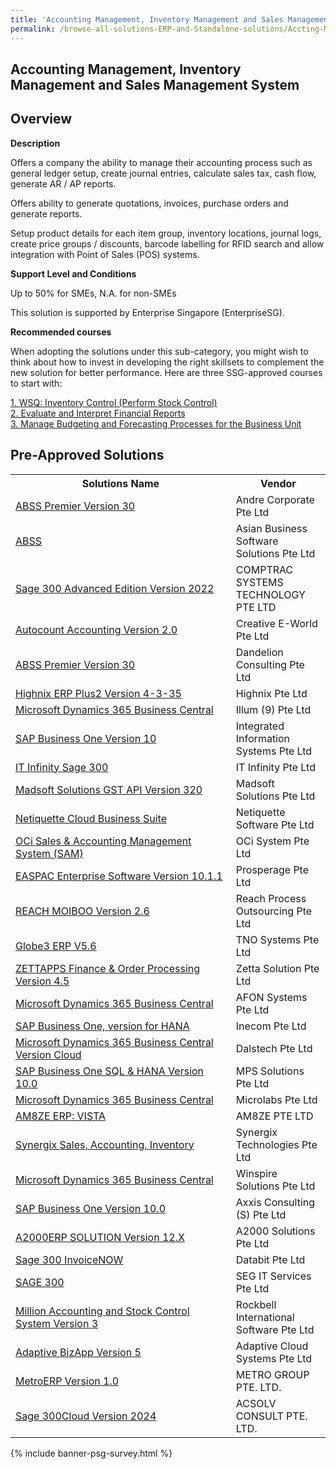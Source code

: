 ```yaml
---
title: 'Accounting Management, Inventory Management and Sales Management System'
permalink: /browse-all-solutions-ERP-and-Standalone-solutions/Accting-Mgmt--Inventory-Mgmt-and-Sales-Mgmt-System
---
```


## Accounting Management, Inventory Management and Sales Management System
## Overview

**Description**

Offers a company the ability to manage their accounting process such as general ledger setup, create journal entries, calculate sales tax, cash flow, generate AR / AP reports. 

Offers ability to generate quotations, invoices, purchase orders and generate reports. 

Setup product details for each item group, inventory locations, journal logs, create price groups / discounts, barcode labelling for RFID search and allow integration with Point of Sales (POS) systems.

**Support Level and Conditions**

Up to 50% for SMEs, N.A. for non-SMEs

This solution is supported by Enterprise Singapore (EnterpriseSG).

**Recommended courses**

When adopting the solutions under this sub-category, you might wish to think about how to invest in developing the right skillsets to complement the new solution for better performance. Here are three SSG-approved courses to start with:

<a href='https://sfec.enterprisejobskills.gov.sg/Course_Internet/CourseDetail.aspx?CoursesReferenceNumber=TGS-2020505675'  target='_blank' rel='noopener'>1. WSQ: Inventory Control (Perform Stock Control)</a><br>
<a href='https://sfec.enterprisejobskills.gov.sg/Course_Internet/CourseDetail.aspx?CoursesReferenceNumber=TGS-2018500942'  target='_blank' rel='noopener'>2. Evaluate and Interpret Financial Reports</a><br>
<a href='https://sfec.enterprisejobskills.gov.sg/Course_Internet/CourseDetail.aspx?CoursesReferenceNumber=TGS-2013500351'  target='_blank' rel='noopener'>3. Manage Budgeting and Forecasting Processes for the Business Unit</a><br>

## Pre-Approved Solutions

<table>
<tr>
<th style='width: auto;'><b>Solutions Name</b></th>
<th style='width: 30%;'><b>Vendor</b></th>
</tr>
<tr>
<td><a href='/productivity-solutions-grant/solutionrepo/solution87' target='_blank'>ABSS Premier Version 30</a><br></td>
<td>Andre Corporate Pte Ltd</td>
</tr>
<tr>
<td><a href='/productivity-solutions-grant/solutionrepo/solution129' target='_blank'>ABSS</a><br></td>
<td>Asian Business Software Solutions Pte Ltd</td>
</tr>
<tr>
<td><a href='/productivity-solutions-grant/solutionrepo/solution230' target='_blank'>Sage 300 Advanced Edition Version 2022</a><br></td>
<td>COMPTRAC SYSTEMS TECHNOLOGY PTE LTD</td>
</tr>
<tr>
<td><a href='/productivity-solutions-grant/solutionrepo/solution243' target='_blank'>Autocount Accounting Version 2.0</a><br></td>
<td>Creative E-World Pte Ltd</td>
</tr>
<tr>
<td><a href='/productivity-solutions-grant/solutionrepo/solution271' target='_blank'>ABSS Premier Version 30</a><br></td>
<td>Dandelion Consulting Pte Ltd</td>
</tr>
<tr>
<td><a href='/productivity-solutions-grant/solutionrepo/solution401' target='_blank'>Highnix ERP Plus2 Version 4-3-35</a><br></td>
<td>Highnix Pte Ltd</td>
</tr>
<tr>
<td><a href='/productivity-solutions-grant/solutionrepo/solution428' target='_blank'>Microsoft Dynamics 365 Business Central</a><br></td>
<td>Illum (9) Pte Ltd</td>
</tr>
<tr>
<td><a href='/productivity-solutions-grant/solutionrepo/solution463' target='_blank'>SAP Business One Version 10</a><br></td>
<td>Integrated Information Systems Pte Ltd</td>
</tr>
<tr>
<td><a href='/productivity-solutions-grant/solutionrepo/solution476' target='_blank'>IT Infinity Sage 300 </a><br></td>
<td>IT Infinity Pte Ltd</td>
</tr>
<tr>
<td><a href='/productivity-solutions-grant/solutionrepo/solution529' target='_blank'>Madsoft Solutions GST API Version 320</a><br></td>
<td>Madsoft Solutions Pte Ltd</td>
</tr>
<tr>
<td><a href='/productivity-solutions-grant/solutionrepo/solution572' target='_blank'>Netiquette Cloud Business Suite</a><br></td>
<td>Netiquette Software Pte Ltd</td>
</tr>
<tr>
<td><a href='/productivity-solutions-grant/solutionrepo/solution622' target='_blank'>OCi Sales & Accounting Management System (SAM)</a><br></td>
<td>OCi System Pte Ltd</td>
</tr>
<tr>
<td><a href='/productivity-solutions-grant/solutionrepo/solution669' target='_blank'>EASPAC Enterprise Software Version 10.1.1</a><br></td>
<td>Prosperage Pte Ltd</td>
</tr>
<tr>
<td><a href='/productivity-solutions-grant/solutionrepo/solution699' target='_blank'>REACH MOIBOO Version 2.6</a><br></td>
<td>Reach Process Outsourcing Pte Ltd</td>
</tr>
<tr>
<td><a href='/productivity-solutions-grant/solutionrepo/solution875' target='_blank'>Globe3 ERP V5.6</a><br></td>
<td>TNO Systems Pte Ltd</td>
</tr>
<tr>
<td><a href='/productivity-solutions-grant/solutionrepo/solution960' target='_blank'>ZETTAPPS Finance & Order Processing Version 4.5</a><br></td>
<td>Zetta Solution Pte Ltd</td>
</tr>
<tr>
<td><a href='/productivity-solutions-grant/solutionrepo/solution1233' target='_blank'>Microsoft Dynamics 365 Business Central</a><br></td>
<td>AFON Systems Pte Ltd</td>
</tr>
<tr>
<td><a href='/productivity-solutions-grant/solutionrepo/solution1238' target='_blank'>SAP Business One, version for HANA</a><br></td>
<td>Inecom Pte Ltd</td>
</tr>
<tr>
<td><a href='/productivity-solutions-grant/solutionrepo/solution1243' target='_blank'>Microsoft Dynamics 365 Business Central Version Cloud</a><br></td>
<td>Dalstech Pte Ltd</td>
</tr>
<tr>
<td><a href='/productivity-solutions-grant/solutionrepo/solution1250' target='_blank'>SAP Business One SQL & HANA Version 10.0 </a><br></td>
<td>MPS Solutions Pte Ltd</td>
</tr>
<tr>
<td><a href='/productivity-solutions-grant/solutionrepo/solution1277' target='_blank'>Microsoft Dynamics 365 Business Central</a><br></td>
<td>Microlabs Pte Ltd</td>
</tr>
<tr>
<td><a href='/productivity-solutions-grant/solutionrepo/solution1287' target='_blank'>AM8ZE ERP: VISTA</a><br></td>
<td>AM8ZE PTE LTD</td>
</tr>
<tr>
<td><a href='/productivity-solutions-grant/solutionrepo/solution1299' target='_blank'>Synergix Sales, Accounting, Inventory</a><br></td>
<td>Synergix Technologies Pte Ltd</td>
</tr>
<tr>
<td><a href='/productivity-solutions-grant/solutionrepo/solution1307' target='_blank'>Microsoft Dynamics 365 Business Central</a><br></td>
<td>Winspire Solutions Pte Ltd</td>
</tr>
<tr>
<td><a href='/productivity-solutions-grant/solutionrepo/solution1355' target='_blank'>SAP Business One Version 10.0</a><br></td>
<td>Axxis Consulting (S) Pte Ltd</td>
</tr>
<tr>
<td><a href='/productivity-solutions-grant/solutionrepo/solution1410' target='_blank'>A2000ERP SOLUTION Version 12.X</a><br></td>
<td>A2000 Solutions Pte Ltd</td>
</tr>
<tr>
<td><a href='/productivity-solutions-grant/solutionrepo/solution1454' target='_blank'>Sage 300 InvoiceNOW</a><br></td>
<td>Databit Pte Ltd</td>
</tr>
<tr>
<td><a href='/productivity-solutions-grant/solutionrepo/solution1475' target='_blank'>SAGE 300</a><br></td>
<td>SEG IT Services Pte Ltd</td>
</tr>
<tr>
<td><a href='/productivity-solutions-grant/solutionrepo/solution1518' target='_blank'>Million Accounting and Stock Control System Version 3</a><br></td>
<td>Rockbell International Software Pte Ltd</td>
</tr>
<tr>
<td><a href='/productivity-solutions-grant/solutionrepo/solution1645' target='_blank'>Adaptive BizApp Version 5</a><br></td>
<td>Adaptive Cloud Systems Pte Ltd</td>
</tr>
<tr>
<td><a href='/productivity-solutions-grant/solutionrepo/solution1720' target='_blank'>MetroERP Version 1.0</a><br></td>
<td>METRO GROUP PTE. LTD.</td>
</tr>
<tr>
<td><a href='/productivity-solutions-grant/solutionrepo/solution1723' target='_blank'>Sage 300Cloud Version 2024</a><br></td>
<td>ACSOLV CONSULT PTE. LTD.</td>
</tr>
</table>

{% include banner-psg-survey.html %}
